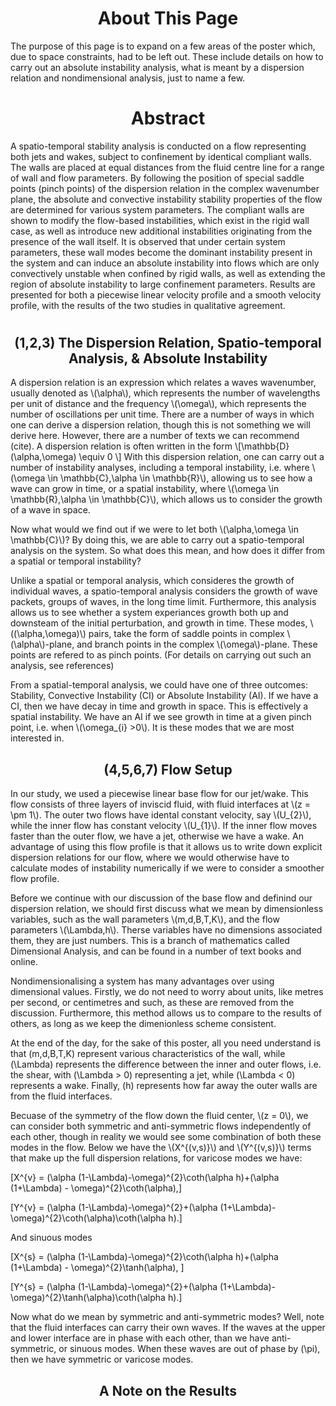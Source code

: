 <!-- <html> -->
<head>
<script type="text/javascript" id="MathJax-script" async
  src="https://cdn.jsdelivr.net/npm/mathjax@3/es5/tex-mml-chtml.js">
</script>
</head>

<body>
<h1> </h1>
<h1 style="text-align: center;"> About This Page </h1>

The purpose of this page is to expand on a few areas of the poster which, due to space constraints, had to be left out. These include details on how to carry out an absolute instability analysis, what is meant by a dispersion relation and nondimensional analysis, just to name a few.  
<h1 style="text-align: center;"> Abstract </h1>
A spatio-temporal stability analysis is conducted on a flow representing both jets and wakes, subject to confinement by identical compliant walls. The walls are placed at equal distances from the fluid centre line for a range of wall and flow parameters. By following the position of special saddle points (pinch points) of the dispersion relation in the complex wavenumber plane, the absolute and convective instability stability properties of the flow are determined for various system parameters. The compliant walls are shown to modify the flow-based instabilities, which exist in the rigid wall case, as well as introduce new additional instabilities originating from the presence of the wall itself. It is observed that under certain system parameters, these wall modes become the dominant instability present in the system and can induce an absolute instability into flows which are only convectively unstable when confined by rigid walls, as well as extending the region of absolute instability to large confinement parameters. Results are presented for both a piecewise linear velocity profile and a smooth velocity profile, with the results of the two studies in qualitative agreement. 
<h1> </h1> 

<h2 style="text-align: center;"> (1,2,3) The Dispersion Relation, Spatio-temporal Analysis, & Absolute Instability </h2>


<p> A dispersion relation is an expression which relates a waves wavenumber, usually denoted as \(\alpha\), which represents the number of wavelengths per unit of distance and the frequency \(\omega\), which represents the number of oscillations per unit time. There are a number of ways in which one can derive a dispersion relation, though this is not something we will derive here. However, there are a number of texts we can recommend (cite). A dispersion relation is often written in the form 
\[\mathbb{D}(\alpha,\omega) \equiv 0 \] 
With this dispersion relation, one can carry out a number of instability analyses, including a temporal instability, i.e. where \(\omega \in \mathbb{C},\alpha \in \mathbb{R}\), allowing us to see how a wave can grow in time, or a spatial instability, where \(\omega \in \mathbb{R},\alpha \in \mathbb{C}\), which allows us to consider the growth of a wave in space. </p> 

<p> Now what would we find out if we were to let both \(\alpha,\omega \in \mathbb{C}\)? By doing this, we are able to carry out a spatio-temporal analysis on the system. So what does this mean, and how does it differ from a spatial or temporal instability? </p> 

<p> Unlike a spatial or temporal analysis, which consideres the growth of individual waves, a spatio-temporal analysis considers the growth of wave packets, groups of waves, in the long time limit. Furthermore, this analysis allows us to see whether a system experiances growth both up and downsteam of the initial perturbation, and growth in time. These modes, \((\alpha,\omega)\) pairs, take the form of saddle points in complex \(\alpha\)-plane, and branch points in the complex \(\omega\)-plane. These points are refered to as pinch points. (For details on carrying out such an analysis, see references)</p> 

<p> 
From a spatial-temporal analysis, we could have one of three outcomes: Stability, Convective Instability (CI) or Absolute Instability (AI). If we have a CI, then we have decay in time and growth in space. This is effectively a spatial instability. We have an AI if we see growth in time at a given pinch point, i.e. when \(\omega_{i} >0\). It is these modes that we are most interested in. 
</p> 

<h2 style="text-align: center;"> (4,5,6,7) Flow Setup </h2>

<p> In our study, we used a piecewise linear base flow for our jet/wake. This flow consists of three layers of inviscid fluid, with fluid interfaces at \(z = \pm 1\). The outer two flows have idental constant velocity, say \(U_{2}\), while the inner flow has constant velocity \(U_{1}\). If the inner flow moves faster than the outer flow, we have a jet, otherwise we have a wake. An advantage of using this flow profile is that it allows us to write down explicit dispersion relations for our flow, where we would otherwise have to calculate modes of instability numerically if we were to consider a smoother flow profile. 
</p>

<p> Before we continue with our discussion of the base flow and definind our dispersion relation, we should first discuss what we mean by dimensionless variables, such as the wall parameters \(m,d,B,T,K\), and the flow parameters \(\Lambda,h\). Therse variables have no dimensions associated them, they are just numbers. This is a branch of mathematics called Dimensional Analysis, and can be found in a number of text books and online.</p>
<p>
Nondimensionalising a system has many advantages over using dimensional values. Firstly, we do not need to worry about units, like metres per second, or centimetres and such, as these are removed from the discussion. Furthermore, this method allows us to compare to the results of others, as long as we keep the dimenionless scheme consistent. 

At the end of the day, for the sake of this poster, all you need understand is that \(m,d,B,T,K\) represent various characteristics of the wall, while \(\Lambda\) represents the difference between the inner and outer flows, i.e. the shear, with \(\Lambda \> 0\) representing a jet, while \(\Lambda \< 0\) represents a wake. Finally, \(h\) represents how far away the outer walls are from the fluid interfaces. 
</p>

<p> Becuase of the symmetry of the flow down the fluid center, \(z = 0\), we can consider both symmetric and anti-symmetric flows independently of each other, though in reality we would see some combination of both these modes in the flow. Below we have the \(X^{(v,s)}\) and \(Y^{(v,s)}\) terms that make up the full dispersion relations, for varicose modes we have: 

\[X^{v} = (\alpha (1-\Lambda)-\omega)^{2}\coth(\alpha h)+(\alpha (1+\Lambda) - \omega)^{2}\coth(\alpha),\]

\[Y^{v} = (\alpha (1-\Lambda)-\omega)^{2}+(\alpha (1+\Lambda)-\omega)^{2}\coth(\alpha)\coth(\alpha h).\] 

And sinuous modes

\[X^{s} = (\alpha (1-\Lambda)-\omega)^{2}\coth(\alpha h)+(\alpha (1+\Lambda) - \omega)^{2}\tanh(\alpha), \]

\[Y^{s} = (\alpha (1-\Lambda)-\omega)^{2}+(\alpha (1+\Lambda)-\omega)^{2}\tanh(\alpha)\coth(\alpha h).\] 

Now what do we mean by symmetric and anti-symmetric modes? Well, note that the fluid interfaces can carry their own waves. If the waves at the upper and lower interface are in phase with each other, than we have anti-symmetric, or sinuous modes. When these waves are out of phase by \(\pi\), then we have symmetric or varicose modes. 
</p> 


<h2 style="text-align: center;"> A Note on the Results </h2>

</body>
<!-- </html> -->
